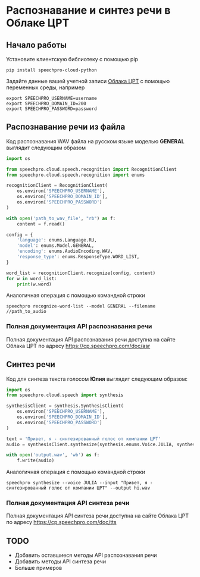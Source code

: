 # Распознавание и синтез речи в Облаке ЦРТ

## Начало работы
Установите клиентскую библиотеку с помощью pip
```
pip install speechpro-cloud-python
```

Задайте данные вашей учетной записи [Облака ЦРТ](https://cp.speechpro.com) с помощью переменных среды, например
```
export SPEECHPRO_USERNAME=username
export SPEECHPRO_DOMAIN_ID=200
export SPEECHPRO_PASSWORD=password
```

## Распознавание речи из файла
Код распознавания WAV файла на русском языке моделью **GENERAL** выглядит следующим образом
```python
import os

from speechpro.cloud.speech.recognition import RecognitionClient
from speechpro.cloud.speech.recognition import enums

recognitionClient = RecognitionClient(
    os.environ['SPEECHPRO_USERNAME'],
    os.environ['SPEECHPRO_DOMAIN_ID'],
    os.environ['SPEECHPRO_PASSWORD']
)

with open('path_to_wav_file', "rb") as f:
    content = f.read()

config = {
    'language': enums.Language.RU,
    'model': enums.Model.GENERAL,
    'encoding': enums.AudioEncoding.WAV,
    'response_type': enums.ResponseType.WORD_LIST,
}

word_list = recognitionClient.recognize(config, content)
for w in word_list:
    print(w.word)
```

Аналогичная операция с помощью командной строки
```
speechpro recognize-word-list --model GENERAL --filename //path_to_audio
```

### Полная документация API распознавания речи
Полная документация API распознавания речи доступна на сайте Облака ЦРТ по адресу https://cp.speechpro.com/doc/asr

## Синтез речи
Код для синтеза текста голосом **Юлия** выглядит следующим образом:
```python
import os
from speechpro.cloud.speech import synthesis

synthesisClient = synthesis.SynthesisClient(
    os.environ['SPEECHPRO_USERNAME'],
    os.environ['SPEECHPRO_DOMAIN_ID'],
    os.environ['SPEECHPRO_PASSWORD']
)

text = 'Привет, я - синтезированный голос от компании ЦРТ'
audio = synthesisClient.synthesize(synthesis.enums.Voice.JULIA, synthesis.enums.PlaybackProfile.SPEAKER, text)

with open('output.wav', 'wb') as f:
    f.write(audio)
```

Аналогичная операция с помощью командной строки
```
speechpro synthesize --voice JULIA --input "Привет, я - синтезированный голос от компании ЦРТ" --output hi.wav
```

### Полная документация API синтеза речи
Полная документация API синтеза речи доступна на сайте Облака ЦРТ по адресу https://cp.speechpro.com/doc/tts

## TODO
* Добавить оставшиеся методы API распознавания речи
* Добавить методы API синтеза речи
* Больше примеров
